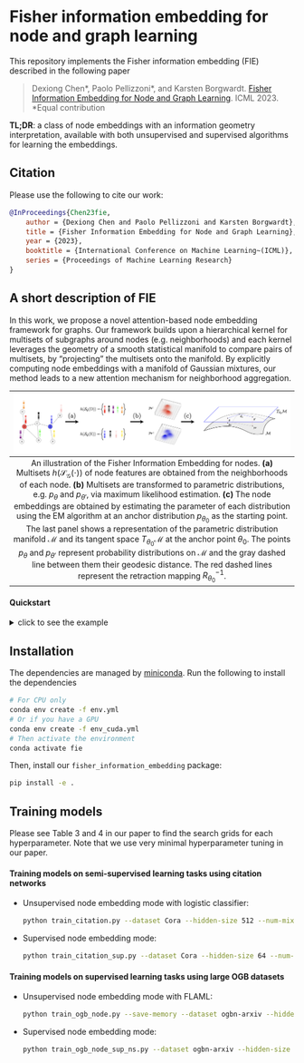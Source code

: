 # Fisher information embedding for node and graph learning

This repository implements the Fisher information embedding (FIE) described in the following paper

>Dexiong Chen*, Paolo Pellizzoni*, and Karsten Borgwardt.
[Fisher Information Embedding for Node and Graph Learning][1]. ICML 2023.
<br/>*Equal contribution

**TL;DR**: a class of node embeddings with an information geometry interpretation, available with both unsupervised and supervised algorithms for learning the embeddings.


## Citation

Please use the following to cite our work:

```bibtex
@InProceedings{Chen23fie,
    author = {Dexiong Chen and Paolo Pellizzoni and Karsten Borgwardt},
    title = {Fisher Information Embedding for Node and Graph Learning},
    year = {2023},
    booktitle = {International Conference on Machine Learning~(ICML)},
    series = {Proceedings of Machine Learning Research}
}
```

## A short description of FIE
In this work, we
propose a novel attention-based node embedding
framework for graphs. Our framework builds
upon a hierarchical kernel for multisets of
subgraphs around nodes (e.g. neighborhoods) and
each kernel leverages the geometry of a smooth
statistical manifold to compare pairs of multisets,
by “projecting” the multisets onto the manifold.
By explicitly computing node embeddings with a
manifold of Gaussian mixtures, our method leads
to a new attention mechanism for neighborhood
aggregation.

| ![](FIE.png) |
|:--:| 
|An illustration of the Fisher Information Embedding for nodes. **(a)** Multisets $h(\mathcal{S_G}(\cdot))$ of node features are obtained from the neighborhoods of each node. **(b)** Multisets are transformed to parametric distributions, e.g. $p_\theta$ and $p_{\theta'}$, via maximum likelihood estimation. **(c)** The node embeddings are obtained by estimating the parameter of each distribution using the EM algorithm at an anchor distribution $p_{\theta_0}$ as the starting point. The last panel shows a representation of the parametric distribution manifold $\mathcal{M}$ and its tangent space $T_{\theta_0}\mathcal{M}$ at the anchor point $\theta_0$. The points $p_{\theta}$ and $p_{\theta'}$ represent probability distributions on $\mathcal{M}$ and the gray dashed line between them their geodesic distance. The red dashed lines represent the retraction mapping $R_{\theta_0}^{-1}$. |

#### Quickstart

<details><summary>click to see the example</summary>

```python
from torch_geometric import datasets
from torch_geometric.loader import DataLoader

# Construct data loader
dataset = datasets.Planetoid('./datasets/citation', name='Cora', split='public')
data_loader = DataLoader(dataset, batch_size=1, shuffle=False)
input_size = dataset.num_node_features

# Build FIE model
model = FIENet(
    input_size,
    num_layers=2,
    hidden_size=16,
    num_mixtures=8,
    pooling=None,
    concat=True
)

# Train model parameters using k-means
model.unsup_train(data_loader)

# Compute node embeddings
X = model.predict(data_loader)
```
</details>

## Installation

The dependencies are managed by [miniconda][2]. Run the following to install the dependencies

```bash
# For CPU only
conda env create -f env.yml
# Or if you have a GPU
conda env create -f env_cuda.yml
# Then activate the environment
conda activate fie
```

Then, install our `fisher_information_embedding` package:

```bash
pip install -e .
```

## Training models

Please see Table 3 and 4 in our paper to find the search grids for each hyperparameter. Note that we use very minimal hyperparameter tuning in our paper.

#### Training models on semi-supervised learning tasks using citation networks

- Unsupervised node embedding mode with logistic classifier:
  ```bash
  python train_citation.py --dataset Cora --hidden-size 512 --num-mixtures 8 --num-layers 4
  ```
- Supervised node embedding mode:
  ```bash
  python train_citation_sup.py --dataset Cora --hidden-size 64 --num-mixtures 8 --num-layers 4
  ```

#### Training models on supervised learning tasks using large OGB datasets

- Unsupervised node embedding mode with FLAML:
  ```bash
  python train_ogb_node.py --save-memory --dataset ogbn-arxiv --hidden-size 256 --num-mixtures 8 --num-layers 5
  ```
- Supervised node embedding mode:
  ```bash
  python train_ogb_node_sup_ns.py --dataset ogbn-arxiv --hidden-size 256 --num-mixtures 4 --num-layers 3
  ```



[1]: TODO
[2]: https://conda.io/miniconda.html
